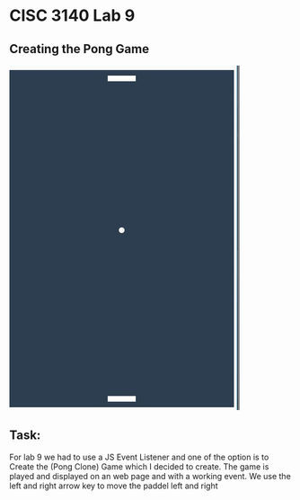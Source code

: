 
# CISC 3140 Lab 9

## Creating the Pong Game

![alt text](https://github.com/MemeLords1/CISC-3140/blob/master/Lab%20%239/PongGame.JPG)

## Task:

For lab 9 we had to use a JS Event Listener and one of the option is to Create the (Pong Clone) Game which I decided to create. The game is played and displayed on an web page and with a working event. We use the left and right arrow key to move the paddel left and right 
